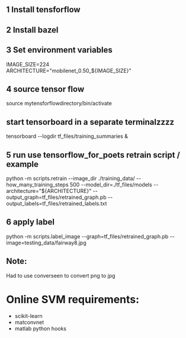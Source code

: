 ## 1 Install tensforflow  
## 2 Install bazel  
## 3 Set environment variables   
IMAGE_SIZE=224  
ARCHITECTURE="mobilenet_0.50_${IMAGE_SIZE}"  
## 4 source tensor flow  
source mytensforflowdirectory/bin/activate  
## start tensorboard in a separate terminalzzzz
tensorboard --logdir tf_files/training_summaries &  
## 5 run use tensorflow_for_poets retrain script / example
python -m scripts.retrain --image_dir ./training_data/ --how_many_training_steps 500 --model_dir=./tf_files/models --architecture="${ARCHITECTURE}" --output_graph=tf_files/retrained_graph.pb --output_labels=tf_files/retrained_labels.txt   
## 6 apply label
python -m scripts.label_image --graph=tf_files/retrained_graph.pb --image=testing_data/fairway8.jpg  

## Note:   
Had to use converseen to convert png to jpg  


# Online SVM requirements: 
- scikit-learn
- matconvnet
- matlab python hooks
